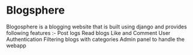 # Blogsphere
Blogosphere is a blogging website that is built using django and provides following features :-
Post logs
Read blogs
Like and Comment 
User Authentication
Filtering blogs with categories 
Admin panel to handle the webapp
